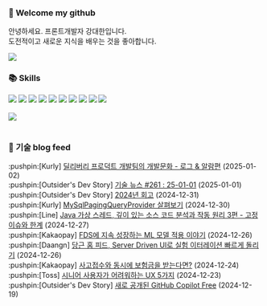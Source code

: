 ### 👋 Welcome my github

안녕하세요. 프론트개발자 강대한입니다.
<br>
도전적이고 새로운 지식을 배우는 것을 좋아합니다.

<!--
![header](https://capsule-render.vercel.app/api?type=Waving&color=auto&height=300&section=header&text=Welcome&fontAlignY=40&desc=KangDaeHan%20github%20&descSize=20&descAlignY=55&animation=fadeIn&fontSize=90)

**KangDaeHan/KangDaeHan** is a ✨ _special_ ✨ repository because its `README.md` (this file) appears on your GitHub profile.

Here are some ideas to get you started:

- 🔭 I’m currently working on ...
- 🌱 I’m currently learning ...
- 👯 I’m looking to collaborate on ...
- 🤔 I’m looking for help with ...
- 💬 Ask me about ...
- 📫 How to reach me: ...
- 😄 Pronouns: ...
- ⚡ Fun fact: ...
-->

<a href="https://twinfamily.github.io" target="_blank"><img src="https://img.shields.io/badge/Blog-121D33?style=flat-square&logo=blogger&logoColor=ffffff"/></a>

### :books: Skills
<a href="#" target="_blank"><img src="https://img.shields.io/badge/React-61DAFB?style=flat-square&logo=react&logoColor=ffffff"/></a>
<a href="#" target="_blank"><img src="https://img.shields.io/badge/Html5-E34F26?style=flat-square&logo=html5&logoColor=ffffff"/></a>
<a href="#" target="_blank"><img src="https://img.shields.io/badge/Javascript-F7DF1E?style=flat-square&logo=javascript&logoColor=ffffff"/></a>
<a href="#" target="_blank"><img src="https://img.shields.io/badge/Cssmodules-000000?style=flat-square&logo=cssmodules&logoColor=ffffff"/></a>
<a href="#" target="_blank"><img src="https://img.shields.io/badge/Node.js-339933?style=flat-square&logo=nodedotjs&logoColor=ffffff"/></a>
<a href="#" target="_blank"><img src="https://img.shields.io/badge/Typescript-3178C6?style=flat-square&logo=typescript&logoColor=ffffff"/></a>
<a href="#" target="_blank"><img src="https://img.shields.io/badge/Git-F05032?style=flat-square&logo=git&logoColor=ffffff"/></a>
<a href="#" target="_blank"><img src="https://img.shields.io/badge/Gitlab-FC6D26?style=flat-square&logo=gitlab&logoColor=ffffff"/></a>
<a href="#" target="_blank"><img src="https://img.shields.io/badge/Webpack-8DD6F9?style=flat-square&logo=webpack&logoColor=ffffff"/></a>
<a href="#" target="_blank"><img src="https://img.shields.io/badge/Vite-646CFF?style=flat-square&logo=vite&logoColor=ffffff"/></a>
<br><br>
<img src="https://github-readme-stats.vercel.app/api/top-langs/?username=KangDaeHan&layout=compact">
<br><br>
### :round_pushpin: 기술 blog feed
<!-- BLOG-POST-LIST:START --><div>:pushpin:[Kurly] <a target="_blank" href="http://thefarmersfront.github.io/blog/deliveryproductteam-culture-1/">딜리버리 프로덕트 개발팀의 개발문화 - 로그 &amp; 알람편</a> (2025-01-02)</div><div>:pushpin:[Outsider's Dev Story] <a target="_blank" href="https://blog.outsider.ne.kr/1749">기술 뉴스 #261 : 25-01-01</a> (2025-01-01)</div><div>:pushpin:[Outsider's Dev Story] <a target="_blank" href="https://blog.outsider.ne.kr/1748">2024년 회고</a> (2024-12-31)</div><div>:pushpin:[Kurly] <a target="_blank" href="http://thefarmersfront.github.io/blog/2024-mysql-paging-query-provider/">MySqlPagingQueryProvider 살펴보기</a> (2024-12-30)</div><div>:pushpin:[Line] <a target="_blank" href="https://techblog.lycorp.co.jp/ko/about-java-virtual-thread-3">Java 가상 스레드, 깊이 있는 소스 코드 분석과 작동 원리 3편 - 고정 이슈와 한계</a> (2024-12-27)</div><div>:pushpin:[Kakaopay] <a target="_blank" href="https://tech.kakaopay.com/post/ifkakao2024-fds/">FDS에 지속 성장하는 ML 모델 적용 이야기</a> (2024-12-26)</div><div>:pushpin:[Daangn] <a target="_blank" href="https://medium.com/daangn/%EB%8B%B9%EA%B7%BC-%ED%99%88-%ED%94%BC%EB%93%9C-server-driven-ui%EB%A1%9C-%EC%8B%A4%ED%97%98-%EC%9D%B4%ED%84%B0%EB%A0%88%EC%9D%B4%EC%85%98-%EB%B9%A0%EB%A5%B4%EA%B2%8C-%EB%8F%8C%EB%A6%AC%EA%B8%B0-226668c2792c?source=rss----4505f82a2dbd---4">당근 홈 피드, Server Driven UI로 실험 이터레이션 빠르게 돌리기</a> (2024-12-26)</div><div>:pushpin:[Kakaopay] <a target="_blank" href="https://tech.kakaopay.com/post/ifkakao2024-instant-insurance-claim-payment/">사고접수와 동시에 보험금을 받는다면?</a> (2024-12-24)</div><div>:pushpin:[Toss] <a target="_blank" href="https://toss.tech/article/senior-usability-research">시니어 사용자가 어려워하는 UX 5가지</a> (2024-12-23)</div><div>:pushpin:[Outsider's Dev Story] <a target="_blank" href="https://blog.outsider.ne.kr/1747">새로 공개된 GitHub Copilot Free</a> (2024-12-19)</div><!-- BLOG-POST-LIST:END -->

<!-- ![Anurag's GitHub stats](https://github-readme-stats.vercel.app/api?username=KangDaeHan&show_icons=true&theme=radical) -->
